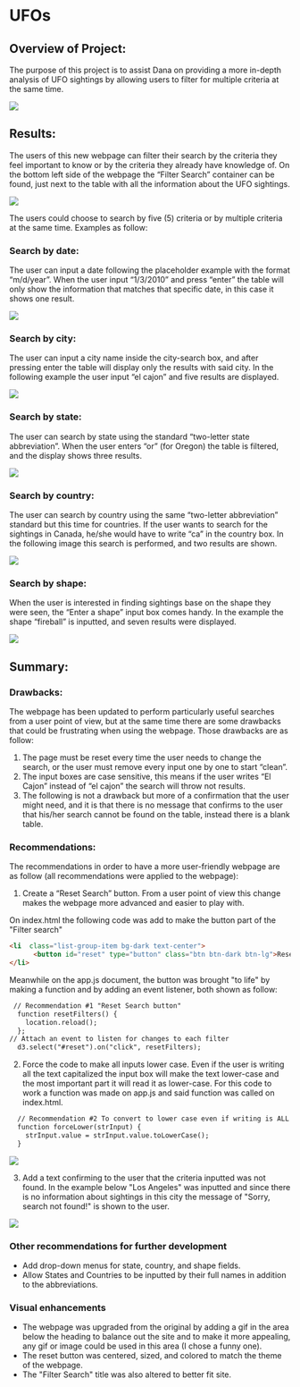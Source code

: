# UFOs

## Overview of Project: 
The purpose of this project is to assist Dana on providing a more in-depth analysis of UFO sightings by allowing users to filter for multiple criteria at the same time.

![](https://github.com/KatiuscaQ/UFOs/blob/main/Resources/Preview.PNG)

## Results: 
The users of this new webpage can filter their search by the criteria they feel important to know or by the criteria they already have knowledge of.
On the bottom left side of the webpage the “Filter Search” container can be found, just next to the table with all the information about the UFO sightings.

![](https://github.com/KatiuscaQ/UFOs/blob/main/Resources/Filter_search.PNG)

The users could choose to search by five (5) criteria or by multiple criteria at the same time. Examples as follow:

### Search by date:
The user can input a date following the placeholder example with the format “m/d/year”. When the user input “1/3/2010” and press “enter” the table will only show the information that matches that specific date, in this case it shows one result.

![](https://github.com/KatiuscaQ/UFOs/blob/main/Resources/search_by_date.PNG)

### Search by city:
The user can input a city name inside the city-search box, and after pressing enter the table will display only the results with said city. In the following example the user input “el cajon” and five results are displayed.

![](https://github.com/KatiuscaQ/UFOs/blob/main/Resources/search_by_city.PNG)

### Search by state:
The user can search by state using the standard “two-letter state abbreviation”. When the user enters “or” (for Oregon) the table is filtered, and the display shows three results.

![](https://github.com/KatiuscaQ/UFOs/blob/main/Resources/search_by_state.PNG)

### Search by country:
The user can search by country using the same “two-letter abbreviation” standard but this time for countries. If the user wants to search for the sightings in Canada, he/she would have to write “ca” in the country box. In the following image this search is performed, and two results are shown.

![](https://github.com/KatiuscaQ/UFOs/blob/main/Resources/search_by_country.PNG)

### Search by shape:
When the user is interested in finding sightings base on the shape they were seen, the “Enter a shape” input box comes handy. In the example the shape “fireball” is inputted, and seven results were displayed.

![](https://github.com/KatiuscaQ/UFOs/blob/main/Resources/search_by_shape.PNG)

## Summary: 
### Drawbacks:
The webpage has been updated to perform particularly useful searches from a user point of view, but at the same time there are some drawbacks that could be frustrating when using the webpage. Those drawbacks are as follow:
1.	The page must be reset every time the user needs to change the search, or the user must remove every input one by one to start “clean”.
2.	The input boxes are case sensitive, this means if the user writes “El Cajon” instead of “el cajon” the search will throw not results.
3.	The following is not a drawback but more of a confirmation that the user might need, and it is that there is no message that confirms to the user that his/her search cannot be found on the table, instead there is a blank table.

### Recommendations:
The recommendations in order to have a more user-friendly webpage are as follow (all recommendations were applied to the webpage):

1.	Create a “Reset Search” button. From a user point of view this change makes the webpage more advanced and easier to play with.

On index.html the following code was add to make the button part of the "Filter search"
```html
<li  class="list-group-item bg-dark text-center">
      <button id="reset" type="button" class="btn btn-dark btn-lg">Reset Search</button>
</li>
```
Meanwhile on the app.js document, the button was brought "to life" by making a function and by adding an event listener, both shown as follow:
```html
 // Recommendation #1 "Reset Search button"
  function resetFilters() {
    location.reload();
  };
// Attach an event to listen for changes to each filter
  d3.select("#reset").on("click", resetFilters);
```
2.	Force the code to make all inputs lower case. Even if the user is writing all the text capitalized the input box will make the text lower-case and the most important part it will read it as lower-case. For this code to work a function was made on app.js and said function was called on index.html.
```html
  // Recommendation #2 To convert to lower case even if writing is ALL CAPITAL
  function forceLower(strInput) {
    strInput.value = strInput.value.toLowerCase();
  }
```

![](https://github.com/KatiuscaQ/UFOs/blob/main/Resources/Calling-the-forceLower-function-on-input-in-HTML.PNG)

3.	Add a text confirming to the user that the criteria inputted was not found. In the example below "Los Angeles" was inputted and since there is no information about sightings in this city the message of "Sorry, search not found!" is shown to the user.

![](https://github.com/KatiuscaQ/UFOs/blob/main/Resources/notfound.PNG)

### Other recommendations for further development
- Add drop-down menus for state, country, and shape fields.
- Allow States and Countries to be inputted by their full names in addition to the abbreviations.

### Visual enhancements
- The webpage was upgraded from the original by adding a gif in the area below the heading to balance out the site and to make it more appealing, any gif or image could be used in this area (I chose a funny one).
- The reset button was centered, sized, and colored to match the theme of the webpage.
- The "Filter Search" title was also altered to better fit site.
